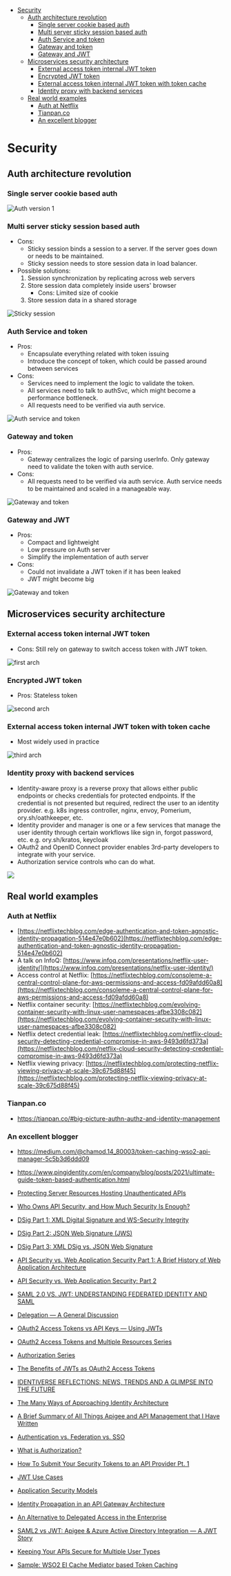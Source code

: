 - [Security](#security)
  - [Auth architecture revolution](#auth-architecture-revolution)
    - [Single server cookie based auth](#single-server-cookie-based-auth)
    - [Multi server sticky session based auth](#multi-server-sticky-session-based-auth)
    - [Auth Service and token](#auth-service-and-token)
    - [Gateway and token](#gateway-and-token)
    - [Gateway and JWT](#gateway-and-jwt)
  - [Microservices security architecture](#microservices-security-architecture)
    - [External access token internal JWT token](#external-access-token-internal-jwt-token)
    - [Encrypted JWT token](#encrypted-jwt-token)
    - [External access token internal JWT token with token cache](#external-access-token-internal-jwt-token-with-token-cache)
    - [Identity proxy with backend services](#identity-proxy-with-backend-services)
  - [Real world examples](#real-world-examples)
    - [Auth at Netflix](#auth-at-netflix)
    - [Tianpan.co](#tianpanco)
    - [An excellent blogger](#an-excellent-blogger)

# Security

## Auth architecture revolution

### Single server cookie based auth

![Auth version 1](../../.gitbook/assets/security_singlemachine-cookiebased.png)

### Multi server sticky session based auth

* Cons:
  * Sticky session binds a session to a server. If the server goes down or needs to be maintained.
  * Sticky session needs to store session data in load balancer.
* Possible solutions:
  1. Session synchronization by replicating across web servers
  2. Store session data completely inside users' browser
     * Cons: Limited size of cookie
  3. Store session data in a shared storage

![Sticky session](../../images/security_multimachine-stickysession.png)

### Auth Service and token

* Pros:
  * Encapsulate everything related with token issuing
  * Introduce the concept of token, which could be passed around between services
* Cons:
  * Services need to implement the logic to validate the token.
  * All services need to talk to authSvc, which might become a performance bottleneck.
  * All requests need to be verified via auth service.

![Auth service and token](../../.gitbook/assets/security_authservice_token.png)

### Gateway and token

* Pros:
  * Gateway centralizes the logic of parsing userInfo. Only gateway need to validate the token with auth service.
* Cons:
  * All requests need to be verified via auth service. Auth service needs to be maintained and scaled in a manageable way.

![Gateway and token](../../.gitbook/assets/security_gateway_token.png)

### Gateway and JWT

* Pros:
  * Compact and lightweight
  * Low pressure on Auth server
  * Simplify the implementation of auth server
* Cons:
  * Could not invalidate a JWT token if it has been leaked
  * JWT might become big

![Gateway and token](../../.gitbook/assets/security_gateway_jwt.png)

## Microservices security architecture

### External access token internal JWT token

* Cons: Still rely on gateway to switch access token with JWT token.

![first arch](../../.gitbook/assets/security_futureMicroservice_firstArch.png)

### Encrypted JWT token

* Pros: Stateless token

![second arch](../../.gitbook/assets/security_futureMicroservice_secArch.png)

### External access token internal JWT token with token cache

* Most widely used in practice

![third arch](../../.gitbook/assets/security_futureMicroservice_thirdArch.png)

### Identity proxy with backend services
* Identity-aware proxy is a reverse proxy that allows either public endpoints or checks credentials for protected endpoints. If the credential is not presented but required, redirect the user to an identity provider. e.g. k8s ingress controller, nginx, envoy, Pomerium, ory.sh/oathkeeper, etc.
* Identity provider and manager is one or a few services that manage the user identity through certain workflows like sign in, forgot password, etc. e.g. ory.sh/kratos, keycloak
* OAuth2 and OpenID Connect provider enables 3rd-party developers to integrate with your service.
* Authorization service controls who can do what.

![](../../.gitbook/assets/security_microservices_authn_authz.png)


## Real world examples

### Auth at Netflix

* [https://netflixtechblog.com/edge-authentication-and-token-agnostic-identity-propagation-514e47e0b602](https://netflixtechblog.com/edge-authentication-and-token-agnostic-identity-propagation-514e47e0b602)
* A talk on InfoQ: [https://www.infoq.com/presentations/netflix-user-identity/](https://www.infoq.com/presentations/netflix-user-identity/)
* Access control at Netflix: [https://netflixtechblog.com/consoleme-a-central-control-plane-for-aws-permissions-and-access-fd09afdd60a8](https://netflixtechblog.com/consoleme-a-central-control-plane-for-aws-permissions-and-access-fd09afdd60a8)
* Netflix container security: [https://netflixtechblog.com/evolving-container-security-with-linux-user-namespaces-afbe3308c082](https://netflixtechblog.com/evolving-container-security-with-linux-user-namespaces-afbe3308c082)
* Netflix detect credential leak: [https://netflixtechblog.com/netflix-cloud-security-detecting-credential-compromise-in-aws-9493d6fd373a](https://netflixtechblog.com/netflix-cloud-security-detecting-credential-compromise-in-aws-9493d6fd373a)
* Netflix viewing privacy: [https://netflixtechblog.com/protecting-netflix-viewing-privacy-at-scale-39c675d88f45](https://netflixtechblog.com/protecting-netflix-viewing-privacy-at-scale-39c675d88f45)

### Tianpan.co
* https://tianpan.co/#big-picture-authn-authz-and-identity-management

### An excellent blogger
* https://medium.com/@chamod.14_80003/token-caching-wso2-api-manager-5c5b3d6ddd09
* https://www.pingidentity.com/en/company/blog/posts/2021/ultimate-guide-token-based-authentication.html

* [Protecting Server Resources Hosting Unauthenticated APIs](https://medium.com/@robert.broeckelmann/protecting-server-resources-hosting-unauthenticated-apis-d77875db7b8)
* [Who Owns API Security, and How Much Security Is Enough?](https://medium.com/@robert.broeckelmann/nissan-leaf-api-security-who-owns-api-security-and-how-much-security-is-enough-fa467fdb59a1)
* [DSig Part 1: XML Digital Signature and WS-Security Integrity](https://medium.com/@robert.broeckelmann/dsig-part-1-xml-digital-signature-and-ws-security-integrity-225ea3eb894e)
* [DSig Part 2: JSON Web Signature (JWS)](https://medium.com/@robert.broeckelmann/dsig-part-2-json-web-signature-jws-f428d0b5ae40)
* [DSig Part 3: XML DSig vs. JSON Web Signature](https://medium.com/@robert.broeckelmann/dsig-part-3-xml-dsig-vs-json-web-signature-709345c78541)
* [API Security vs. Web Application Security Part 1: A Brief History of Web Application Architecture](https://medium.com/@robert.broeckelmann/api-security-vs-web-application-security-part-1-a-brief-history-of-web-application-architecture-4c8a682a21e)
* [API Security vs. Web Application Security: Part 2](https://medium.com/@robert.broeckelmann/api-security-vs-web-application-security-part-2-e2f327b4b54c)
* [SAML 2.0 VS. JWT: UNDERSTANDING FEDERATED IDENTITY AND SAML](https://medium.com/@robert.broeckelmann/saml-2-0-vs-jwt-understanding-federated-identity-and-saml-a259dff8545c)
* [Delegation — A General Discussion](https://medium.com/@robert.broeckelmann/delegation-a-general-discussion-d0b2ab5a85c7)
* [OAuth2 Access Tokens vs API Keys — Using JWTs](https://medium.com/@robert.broeckelmann/oauth2-access-tokens-vs-api-keys-using-jwts-651f97df9e19)
* [OAuth2 Access Tokens and Multiple Resources Series](https://medium.com/@robert.broeckelmann/oauth2-access-tokens-and-multiple-resources-series-13e467861893)
* [Authorization Series](https://medium.com/@robert.broeckelmann/authorization-series-6b9c5890716c)
* [The Benefits of JWTs as OAuth2 Access Tokens](https://medium.com/@robert.broeckelmann/the-benefits-of-jwts-as-oauth2-access-tokens-6ec47dbd2783)
* [IDENTIVERSE REFLECTIONS: NEWS, TRENDS AND A GLIMPSE INTO THE FUTURE](https://medium.com/@robert.broeckelmann/identiverse-reflections-news-trends-and-a-glimpse-into-the-future-d585050b7cf5?readmore=1&source=user_profile---------20-------------------------------)
* [The Many Ways of Approaching Identity Architecture](https://medium.com/@robert.broeckelmann/the-many-ways-of-approaching-identity-architecture-813118077d8a)
* [A Brief Summary of All Things Apigee and API Management that I Have Written](https://medium.com/@robert.broeckelmann/a-brief-summary-of-all-things-apigee-and-api-management-that-i-have-written-46bb71c2d8b9)
* [Authentication vs. Federation vs. SSO](https://medium.com/@robert.broeckelmann/authentication-vs-federation-vs-sso-9586b06b1380)
* [What is Authorization?](https://medium.com/@robert.broeckelmann/what-is-authorization-9977caacc61e)
* [How To Submit Your Security Tokens to an API Provider Pt. 1](https://medium.com/@robert.broeckelmann/how-to-submit-your-security-tokens-to-an-api-provider-pt-1-4a68df35843a)
* [JWT Use Cases](https://medium.com/@robert.broeckelmann/jwt-use-cases-bb94e4e70949)
* [Application Security Models](https://medium.com/@robert.broeckelmann/application-security-models-e5b47fe6ac70)
* [Identity Propagation in an API Gateway Architecture](https://medium.com/@robert.broeckelmann/identity-propagation-in-an-api-gateway-architecture-c0f9bbe9273b)
* [An Alternative to Delegated Access in the Enterprise](https://medium.com/@robert.broeckelmann/an-alternative-to-delegated-access-in-the-enterprise-82023ed423b5?source=user_profile---------63-------------------------------)
* [SAML2 vs JWT: Apigee & Azure Active Directory Integration — A JWT Story](https://medium.com/levvel-consulting/saml2-vs-jwt-apigee-azure-active-directory-integration-a-jwt-story-a3eb00769a1f)
* [Keeping Your APIs Secure for Multiple User Types](https://medium.com/@robert.broeckelmann/keeping-your-apis-secure-for-multiple-user-types-d5c627793c4c)
* [Sample: WSO2 EI Cache Mediator based Token Caching](https://medium.com/@chamilad/sample-wso2-ei-cache-mediator-based-token-caching-3036f2e7e6eb)
